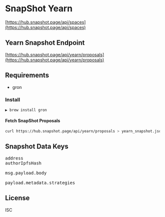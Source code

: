# SnapShot Yearn

[https://hub.snapshot.page/api/spaces](https://hub.snapshot.page/api/spaces)

## Yearn Snapshot Endpoint
[https://hub.snapshot.page/api/yearn/proposals](https://hub.snapshot.page/api/yearn/proposals)

## Requirements 

- gron

### Install
```
▶ brew install gron
```

#### Fetch SnapShot Proposals

```bash 
curl https://hub.snapshot.page/api/yearn/proposals > yearn_snapshot.json
```


## Snapshot Data Keys 

<pre>
address
authorIpfsHash

msg.payload.body

payload.metadata.strategies
</pre> 


## License 

ISC
